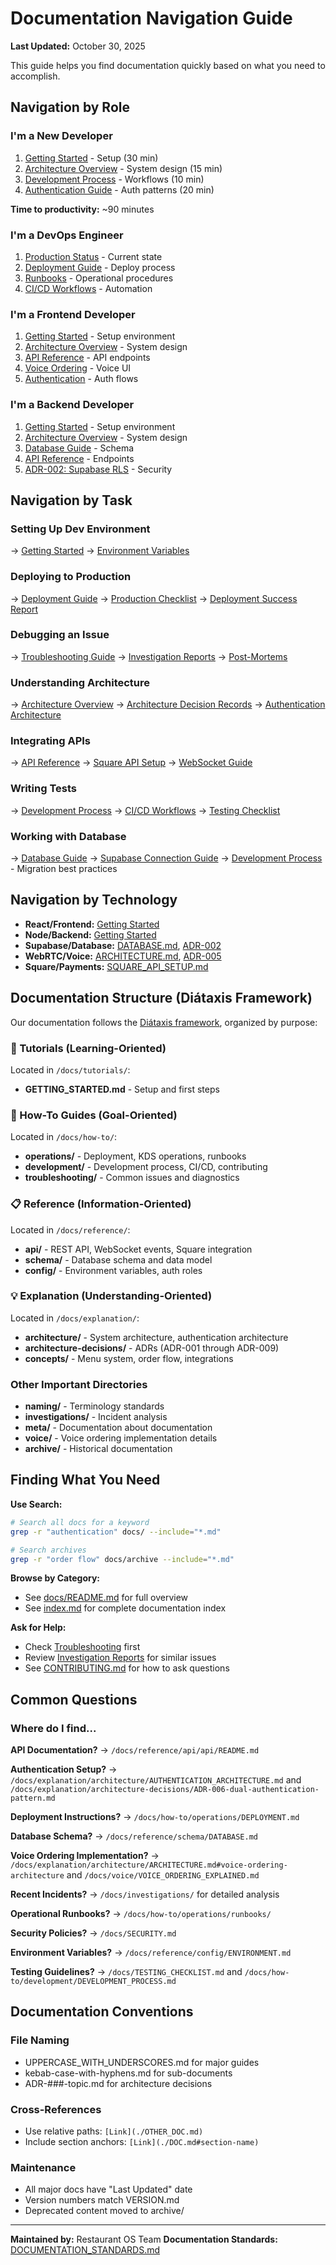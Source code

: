 # Documentation Navigation Guide

**Last Updated:** October 30, 2025

This guide helps you find documentation quickly based on what you need to accomplish.

## Navigation by Role

### I'm a New Developer
1. [Getting Started](./tutorials/GETTING_STARTED.md) - Setup (30 min)
2. [Architecture Overview](./explanation/architecture/ARCHITECTURE.md) - System design (15 min)
3. [Development Process](./how-to/development/DEVELOPMENT_PROCESS.md) - Workflows (10 min)
4. [Authentication Guide](./explanation/architecture/AUTHENTICATION_ARCHITECTURE.md) - Auth patterns (20 min)

**Time to productivity:** ~90 minutes

### I'm a DevOps Engineer
1. [Production Status](./PRODUCTION_STATUS.md) - Current state
2. [Deployment Guide](./how-to/operations/DEPLOYMENT.md) - Deploy process
3. [Runbooks](./how-to/operations/runbooks/) - Operational procedures
4. [CI/CD Workflows](./how-to/development/CI_CD_WORKFLOWS.md) - Automation

### I'm a Frontend Developer
1. [Getting Started](./tutorials/GETTING_STARTED.md) - Setup environment
2. [Architecture Overview](./explanation/architecture/ARCHITECTURE.md) - System design
3. [API Reference](./reference/api/api/README.md) - API endpoints
4. [Voice Ordering](./voice/VOICE_ORDERING_EXPLAINED.md) - Voice UI
5. [Authentication](./explanation/architecture/AUTHENTICATION_ARCHITECTURE.md) - Auth flows

### I'm a Backend Developer
1. [Getting Started](./tutorials/GETTING_STARTED.md) - Setup environment
2. [Architecture Overview](./explanation/architecture/ARCHITECTURE.md) - System design
3. [Database Guide](./reference/schema/DATABASE.md) - Schema
4. [API Reference](./reference/api/api/README.md) - Endpoints
5. [ADR-002: Supabase RLS](./explanation/architecture-decisions/ADR-002-multi-tenancy-architecture.md) - Security

## Navigation by Task

### Setting Up Dev Environment
→ [Getting Started](./tutorials/GETTING_STARTED.md)
→ [Environment Variables](./reference/config/ENVIRONMENT.md)

### Deploying to Production
→ [Deployment Guide](./how-to/operations/DEPLOYMENT.md)
→ [Production Checklist](./how-to/operations/runbooks/PRODUCTION_DEPLOYMENT_CHECKLIST.md)
→ [Deployment Success Report](./how-to/operations/runbooks/PRODUCTION_DEPLOYMENT_SUCCESS.md)

### Debugging an Issue
→ [Troubleshooting Guide](./how-to/troubleshooting/TROUBLESHOOTING.md)
→ [Investigation Reports](./investigations/)
→ [Post-Mortems](./archive/incidents/)

### Understanding Architecture
→ [Architecture Overview](./explanation/architecture/ARCHITECTURE.md)
→ [Architecture Decision Records](./explanation/architecture-decisions/)
→ [Authentication Architecture](./explanation/architecture/AUTHENTICATION_ARCHITECTURE.md)

### Integrating APIs
→ [API Reference](./reference/api/api/README.md)
→ [Square API Setup](./reference/api/api/SQUARE_API_SETUP.md)
→ [WebSocket Guide](./reference/api/WEBSOCKET_EVENTS.md)

### Writing Tests
→ [Development Process](./how-to/development/DEVELOPMENT_PROCESS.md)
→ [CI/CD Workflows](./how-to/development/CI_CD_WORKFLOWS.md)
→ [Testing Checklist](./TESTING_CHECKLIST.md)

### Working with Database
→ [Database Guide](./reference/schema/DATABASE.md)
→ [Supabase Connection Guide](./SUPABASE_CONNECTION_GUIDE.md)
→ [Development Process](./how-to/development/DEVELOPMENT_PROCESS.md) - Migration best practices

## Navigation by Technology

- **React/Frontend:** [Getting Started](./tutorials/GETTING_STARTED.md)
- **Node/Backend:** [Getting Started](./tutorials/GETTING_STARTED.md)
- **Supabase/Database:** [DATABASE.md](./reference/schema/DATABASE.md), [ADR-002](./explanation/architecture-decisions/ADR-002-multi-tenancy-architecture.md)
- **WebRTC/Voice:** [ARCHITECTURE.md](./explanation/architecture/ARCHITECTURE.md#voice-ordering-architecture), [ADR-005](./explanation/architecture-decisions/ADR-005-client-side-voice-ordering.md)
- **Square/Payments:** [SQUARE_API_SETUP.md](./reference/api/api/SQUARE_API_SETUP.md)

## Documentation Structure (Diátaxis Framework)

Our documentation follows the [Diátaxis framework](https://diataxis.fr/), organized by purpose:

### 📖 Tutorials (Learning-Oriented)
Located in `/docs/tutorials/`:
- **GETTING_STARTED.md** - Setup and first steps

### 🎯 How-To Guides (Goal-Oriented)
Located in `/docs/how-to/`:
- **operations/** - Deployment, KDS operations, runbooks
- **development/** - Development process, CI/CD, contributing
- **troubleshooting/** - Common issues and diagnostics

### 📋 Reference (Information-Oriented)
Located in `/docs/reference/`:
- **api/** - REST API, WebSocket events, Square integration
- **schema/** - Database schema and data model
- **config/** - Environment variables, auth roles

### 💡 Explanation (Understanding-Oriented)
Located in `/docs/explanation/`:
- **architecture/** - System architecture, authentication architecture
- **architecture-decisions/** - ADRs (ADR-001 through ADR-009)
- **concepts/** - Menu system, order flow, integrations

### Other Important Directories
- **naming/** - Terminology standards
- **investigations/** - Incident analysis
- **meta/** - Documentation about documentation
- **voice/** - Voice ordering implementation details
- **archive/** - Historical documentation

## Finding What You Need

**Use Search:**
```bash
# Search all docs for a keyword
grep -r "authentication" docs/ --include="*.md"

# Search archives
grep -r "order flow" docs/archive --include="*.md"
```

**Browse by Category:**
- See [docs/README.md](./README.md) for full overview
- See [index.md](../index.md) for complete documentation index

**Ask for Help:**
- Check [Troubleshooting](./how-to/troubleshooting/TROUBLESHOOTING.md) first
- Review [Investigation Reports](./investigations/) for similar issues
- See [CONTRIBUTING.md](./how-to/development/CONTRIBUTING.md) for how to ask questions

## Common Questions

### Where do I find...

**API Documentation?**
→ `/docs/reference/api/api/README.md`

**Authentication Setup?**
→ `/docs/explanation/architecture/AUTHENTICATION_ARCHITECTURE.md` and `/docs/explanation/architecture-decisions/ADR-006-dual-authentication-pattern.md`

**Deployment Instructions?**
→ `/docs/how-to/operations/DEPLOYMENT.md`

**Database Schema?**
→ `/docs/reference/schema/DATABASE.md`

**Voice Ordering Implementation?**
→ `/docs/explanation/architecture/ARCHITECTURE.md#voice-ordering-architecture` and `/docs/voice/VOICE_ORDERING_EXPLAINED.md`

**Recent Incidents?**
→ `/docs/investigations/` for detailed analysis

**Operational Runbooks?**
→ `/docs/how-to/operations/runbooks/`

**Security Policies?**
→ `/docs/SECURITY.md`

**Environment Variables?**
→ `/docs/reference/config/ENVIRONMENT.md`

**Testing Guidelines?**
→ `/docs/TESTING_CHECKLIST.md` and `/docs/how-to/development/DEVELOPMENT_PROCESS.md`

## Documentation Conventions

### File Naming
- UPPERCASE_WITH_UNDERSCORES.md for major guides
- kebab-case-with-hyphens.md for sub-documents
- ADR-###-topic.md for architecture decisions

### Cross-References
- Use relative paths: `[Link](./OTHER_DOC.md)`
- Include section anchors: `[Link](./DOC.md#section-name)`

### Maintenance
- All major docs have "Last Updated" date
- Version numbers match VERSION.md
- Deprecated content moved to archive/

---

**Maintained by:** Restaurant OS Team
**Documentation Standards:** [DOCUMENTATION_STANDARDS.md](./DOCUMENTATION_STANDARDS.md)
